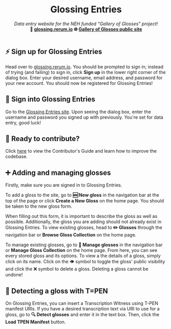 <div align="center">
<h1>Glossing Entries</h1>
<i>Data entry website for the NEH funded "Gallery of Glosses" project! </i>
<br />
<b>📎 <a href="https://glossing.rerum.io">glossing.rerum.io</a></b>
<b>🌐 <a href="https://gog-public-site.vercel.app/">Gallery of Glosses public site</a></b>
</div>

<br />
<h2>⚡ Sign up for Glossing Entries</h2>
<p> Head over to <a href="https://glossing.rerum.io">glossing.rerum.io</a>. You should be prompted to sign in; instead of trying (and failing) to sign in, click <b>Sign up</b> in the lower right corner of the dialog box. Enter your desired username, email address, and password for your new account. You should now be registered for Glossing Entries!</p>
<h2>🔑 Sign into Glossing Entries</h2>
<p>Go to the <a href="https://glossing.rerum.io">Glossing Entries site</a>. Upon seeing the dialog box, enter the username and password you signed up with previously. You're set for data entry, good luck!</p>
<h2>🤝 Ready to contribute?</h2>
<p>Click <a href="https://github.com/CenterForDigitalHumanities/glossing-entries/blob/main/CONTRIBUTING.md">here</a> to view the Contributor's Guide and learn how to improve the codebase.</p>

<h2>➕ Adding and managing glosses</h2>
<p>Firstly, make sure you are signed in to Glossing Entries. </p>

<p>To add a gloss to the site, go to <b>🆕 New gloss</b> in the navigation bar at the top of the page or click <b>Create a New Gloss</b> on the home page. You should be taken to the new gloss form.</p>

<p>When filling out this form, it is important to describe the gloss as well as possible. Additionally, the gloss you are adding should not already exist in Glossing Entries. To view existing glosses, head to <b>✏️ Glosses</b> through the navigation bar or <b>Browse Gloss Collection</b> on the home page.</p>

<p>To manage existing glosses, go to <b>💾 Manage glosses</b> in the navigation bar or <b>Manage Gloss Collection</b> on the home page. From here, you can see every stored gloss and its options. To view a the details of a gloss, simply click on its name. Click on the 👁 symbol to toggle the gloss' public visibility and click the ❌ symbol to delete a gloss.<emph> Deleting a gloss cannot be undone!</emph></p>

<h2>🔎 Detecting a gloss with T=PEN</h2>
<p>On Glossing Entries, you can insert a Transcription Witness using T-PEN manifest URIs. If you have a desired transcription text via URI to use for a gloss, go to <b>🔍 Detect glosses</b> and enter it in the text box. Then, click the <b>Load TPEN Manifest</b> button.</p>
<br />